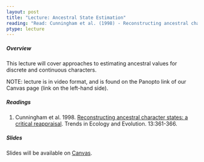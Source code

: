 ```yaml
---
layout: post
title: "Lecture: Ancestral State Estimation"
reading: "Read: Cunningham et al. (1998) - Reconstructing ancestral character states: a critical reappraisal"
ptype: lecture
---
```


##### Overview

This lecture will cover approaches to estimating ancestral values for discrete and continuous characters.

NOTE: lecture is in video format, and is found on the Panopto link of our Canvas page (link on the left-hand side). 


##### Readings

1. Cunningham et al. 1998. [Reconstructing ancestral character states: a critical reappraisal](https://www.sciencedirect.com/science/article/abs/pii/S0169534798013822). Trends in Ecology and Evolution. 13:361-366.

##### Slides

Slides will be available on [Canvas](https://canvas.iastate.edu/courses/68351).
